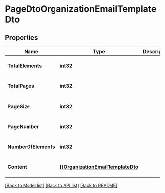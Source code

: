 # PageDtoOrganizationEmailTemplateDto

## Properties
Name | Type | Description | Notes
------------ | ------------- | ------------- | -------------
**TotalElements** | **int32** |  | [optional] [default to null]
**TotalPages** | **int32** |  | [optional] [default to null]
**PageSize** | **int32** |  | [optional] [default to null]
**PageNumber** | **int32** |  | [optional] [default to null]
**NumberOfElements** | **int32** |  | [optional] [default to null]
**Content** | [**[]OrganizationEmailTemplateDto**](OrganizationEmailTemplateDto.md) |  | [optional] [default to null]

[[Back to Model list]](../README.md#documentation-for-models) [[Back to API list]](../README.md#documentation-for-api-endpoints) [[Back to README]](../README.md)


